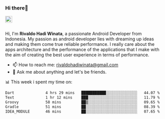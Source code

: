 ### Hi there👋
<a href="https://www.linkedin.com/in/rivaldohadiwinata/">
  <img align="left" alt="Rivaldo's LinkedIN" width="22px" src="https://upload.wikimedia.org/wikipedia/commons/8/81/LinkedIn_icon.svg" />
</a>

<br/>
<br/>

Hi, I'm **Rivaldo Hadi Winata**, a passionate Android Developer from Indonesia. 
My passion as android developer lies with dreaming up ideas and making them come true reliable performance. 
I really care about the apps architecture and the performance of the applications that I make with the aim of creating the best user experience in terms of performance.

- 📫 How to reach me: [rivaldohadiwinata@gmail.com](mailto:rivaldohadiwinata@gmail.com)
- 💬 Ask me about anything and let's be friends.

📊 This week i spent my time on:


<!--START_SECTION:waka-->

```txt
Dart              4 hrs 29 mins   ███████████░░░░░░░░░░░░░░   44.07 %
Text              1 hr 12 mins    ███░░░░░░░░░░░░░░░░░░░░░░   11.79 %
Groovy            58 mins         ██▒░░░░░░░░░░░░░░░░░░░░░░   09.65 %
Gradle            51 mins         ██░░░░░░░░░░░░░░░░░░░░░░░   08.39 %
IDEA_MODULE       46 mins         ██░░░░░░░░░░░░░░░░░░░░░░░   07.65 %
```

<!--END_SECTION:waka-->


<!--- 🔭 I’m currently working on Management Order Depot Acun -->

<!--
**rivaldotjioe/rivaldotjioe** is a ✨ _special_ ✨ repository because its `README.md` (this file) appears on your GitHub profile.

Here are some ideas to get you started:

- 🔭 I’m currently working on ...
- 🌱 I’m currently learning ...
- 👯 I’m looking to collaborate on ...
- 🤔 I’m looking for help with ...
- 💬 Ask me about ...
- 📫 How to reach me: ...
- 😄 Pronouns: ...
- ⚡ Fun fact: ...
-->
